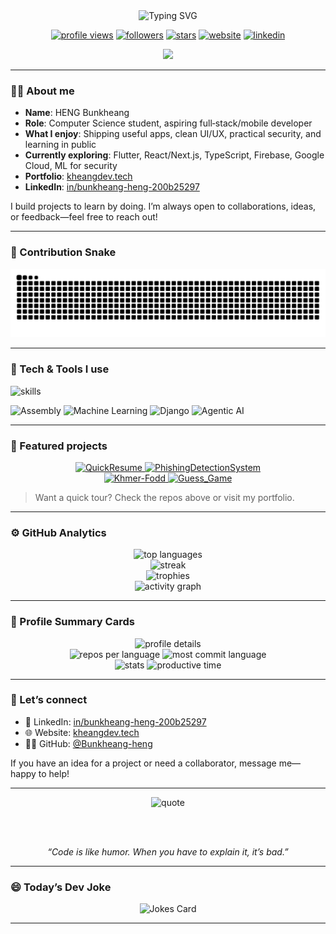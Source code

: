 <div align="center">

  <img src="https://readme-typing-svg.demolab.com?font=Fira+Code&size=28&duration=2800&pause=600&color=7D6BFE&center=true&vCenter=true&width=850&lines=Hi%2C+I'm+HENG+Bunkheang+%F0%9F%91%8B;Computer+Science+Student;Full‑Stack+%26+Mobile+Developer;I+love+learning%2C+building%2C+and+sharing" alt="Typing SVG" />

  <br/>

  <a href="https://github.com/Bunkheang-heng"><img src="https://komarev.com/ghpvc/?username=Bunkheang-heng&label=Profile+views&color=7D6BFE&style=for-the-badge" alt="profile views" /></a>
  <a href="https://github.com/Bunkheang-heng?tab=followers"><img src="https://img.shields.io/github/followers/Bunkheang-heng?style=for-the-badge&color=1f6feb" alt="followers" /></a>
  <a href="https://github.com/Bunkheang-heng?tab=repositories"><img src="https://img.shields.io/github/stars/Bunkheang-heng?affiliations=OWNER&style=for-the-badge&color=0ea5e9" alt="stars" /></a>
  <a href="https://kheangdev.tech/"><img src="https://img.shields.io/badge/Website-kheangdev.tech-7D6BFE?style=for-the-badge&logo=google-chrome&logoColor=white" alt="website" /></a>
  <a href="https://www.linkedin.com/in/bunkheang-heng-200b25297/"><img src="https://img.shields.io/badge/LinkedIn-Profile-0A66C2?style=for-the-badge&logo=linkedin&logoColor=white" alt="linkedin" /></a>
  <!-- COMMITS:START --><img src="https://img.shields.io/badge/Commits%20(this%20year)-loading...-7D6BFE?style=for-the-badge" /><!-- COMMITS:END -->

</div>

---

### 👨‍💻 About me

- **Name**: HENG Bunkheang
- **Role**: Computer Science student, aspiring full‑stack/mobile developer
- **What I enjoy**: Shipping useful apps, clean UI/UX, practical security, and learning in public
- **Currently exploring**: Flutter, React/Next.js, TypeScript, Firebase, Google Cloud, ML for security
- **Portfolio**: [kheangdev.tech](https://kheangdev.tech/)
- **LinkedIn**: [in/bunkheang-heng-200b25297](https://www.linkedin.com/in/bunkheang-heng-200b25297/)

I build projects to learn by doing. I’m always open to collaborations, ideas, or feedback—feel free to reach out!

---

### 🐍 Contribution Snake

<div align="center">

  <!-- SNAKE:START -->
  <picture>
    <source media="(prefers-color-scheme: dark)" srcset="https://raw.githubusercontent.com/Bunkheang-heng/Bunkheang-heng/output/github-contribution-grid-snake-dark.svg" />
    <source media="(prefers-color-scheme: light)" srcset="https://raw.githubusercontent.com/Bunkheang-heng/Bunkheang-heng/output/github-contribution-grid-snake.svg" />
    <img alt="github contribution snake" src="https://raw.githubusercontent.com/Bunkheang-heng/Bunkheang-heng/output/github-contribution-grid-snake.svg" />
  </picture>
  <!-- SNAKE:END -->

</div>

---

### 🧰 Tech & Tools I use

<p>
  <img src="https://skillicons.dev/icons?i=ts,js,java,kotlin,cpp,c,py,go,dart,swift,springboot,flutter,react,nextjs,vue,angular,nodejs,flask,laravel,php,firebase,gcp,aws,postgres,mongodb,tailwind,git,docker,html,css,figma&perline=9" alt="skills" />
</p>
<p>
  <img src="https://img.shields.io/badge/Assembly-grey?style=for-the-badge&logo=gnuassembly&logoColor=white" alt="Assembly" />
  <img src="https://img.shields.io/badge/Machine%20Learning-0ea5e9?style=for-the-badge&logo=scikitlearn&logoColor=white" alt="Machine Learning" />
  <img src="https://img.shields.io/badge/Django-092E20?style=for-the-badge&logo=django&logoColor=white" alt="Django" />
  <img src="https://img.shields.io/badge/Agentic%20AI-7D6BFE?style=for-the-badge&logo=ai&logoColor=white" alt="Agentic AI" />
</p>

---

### 🚀 Featured projects

<div align="center">

  <a href="https://github.com/Bunkheang-heng/QuickResume">
    <img src="https://github-readme-stats.vercel.app/api/pin/?username=Bunkheang-heng&repo=QuickResume&theme=tokyonight" alt="QuickResume" />
  </a>
  <a href="https://github.com/Bunkheang-heng/PhishingDetectionSystem">
    <img src="https://github-readme-stats.vercel.app/api/pin/?username=Bunkheang-heng&repo=PhishingDetectionSystem&theme=tokyonight" alt="PhishingDetectionSystem" />
  </a>

  <br/>

  <a href="https://github.com/Bunkheang-heng/Khmer-Fodd">
    <img src="https://github-readme-stats.vercel.app/api/pin/?username=Bunkheang-heng&repo=Khmer-Fodd&theme=tokyonight" alt="Khmer-Fodd" />
  </a>
  <a href="https://github.com/Bunkheang-heng/Guess_Game">
    <img src="https://github-readme-stats.vercel.app/api/pin/?username=Bunkheang-heng&repo=Guess_Game&theme=tokyonight" alt="Guess_Game" />
  </a>

</div>

> Want a quick tour? Check the repos above or visit my portfolio.

---

### ⚙️ GitHub Analytics

<div align="center">
  <img height="165" src="https://github-readme-stats.vercel.app/api/top-langs/?username=Bunkheang-heng&layout=compact&theme=tokyonight&hide_border=false" alt="top languages" />
  <br/>
  <img height="165" src="https://streak-stats.demolab.com?user=Bunkheang-heng&theme=tokyonight&hide_border=false" alt="streak" />
  <br/>
  <img src="https://github-profile-trophy.vercel.app/?username=Bunkheang-heng&theme=onedark&no-frame=true&row=1&column=7" alt="trophies" />
  <br/>
  <img src="https://github-readme-activity-graph.vercel.app/graph?username=Bunkheang-heng&theme=tokyo-night&area=true&hide_border=false" alt="activity graph" />
</div>

---

### 🧾 Profile Summary Cards

<div align="center">
  <img src="https://github-profile-summary-cards.vercel.app/api/cards/profile-details?username=Bunkheang-heng&theme=tokyonight" alt="profile details" />
  <br/>
  <img src="https://github-profile-summary-cards.vercel.app/api/cards/repos-per-language?username=Bunkheang-heng&theme=tokyonight" alt="repos per language" />
  <img src="https://github-profile-summary-cards.vercel.app/api/cards/most-commit-language?username=Bunkheang-heng&theme=tokyonight" alt="most commit language" />
  <br/>
  <img src="https://github-profile-summary-cards.vercel.app/api/cards/stats?username=Bunkheang-heng&theme=tokyonight" alt="stats" />
  <img src="https://github-profile-summary-cards.vercel.app/api/cards/productive-time?username=Bunkheang-heng&theme=tokyonight&utcOffset=7" alt="productive time" />
</div>

---

### 🤝 Let’s connect

- 💼 LinkedIn: [in/bunkheang-heng-200b25297](https://www.linkedin.com/in/bunkheang-heng-200b25297/)
- 🌐 Website: [kheangdev.tech](https://kheangdev.tech/)
- 🧑‍💻 GitHub: [@Bunkheang-heng](https://github.com/Bunkheang-heng)

If you have an idea for a project or need a collaborator, message me—happy to help!

---

<div align="center">

  <img src="https://quotes-github-readme.vercel.app/api?type=horizontal&theme=tokyonight" alt="quote" />

  <br/><br/>

  <i>“Code is like humor. When you have to explain it, it’s bad.”</i>

</div>

---

### 😄 Today’s Dev Joke

<div align="center">
  <img src="https://readme-jokes.vercel.app/api?theme=tokyonight&borderColor=%231f6feb" alt="Jokes Card" />
</div>

---


